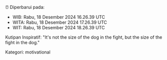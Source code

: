 ⏰ Diperbarui pada:
- WIB: Rabu, 18 Desember 2024 16.26.39 UTC
- WITA: Rabu, 18 Desember 2024 17.26.39 UTC
- WIT: Rabu, 18 Desember 2024 18.26.39 UTC

Kutipan Inspiratif:
"It's not the size of the dog in the fight, but the size of the fight in the dog."


Kategori: motivational

